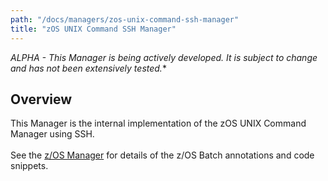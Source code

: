 ```yaml
---
path: "/docs/managers/zos-unix-command-ssh-manager"
title: "zOS UNIX Command SSH Manager"
---
```


*ALPHA - This Manager is being actively developed. It is subject to change and has not been extensively tested.**

## Overview
This Manager is the internal implementation of the zOS UNIX Command Manager using SSH.<br><br>See the [z/OS Manager](zos-manager) for details of the z/OS Batch annotations and code snippets.<br><br>





